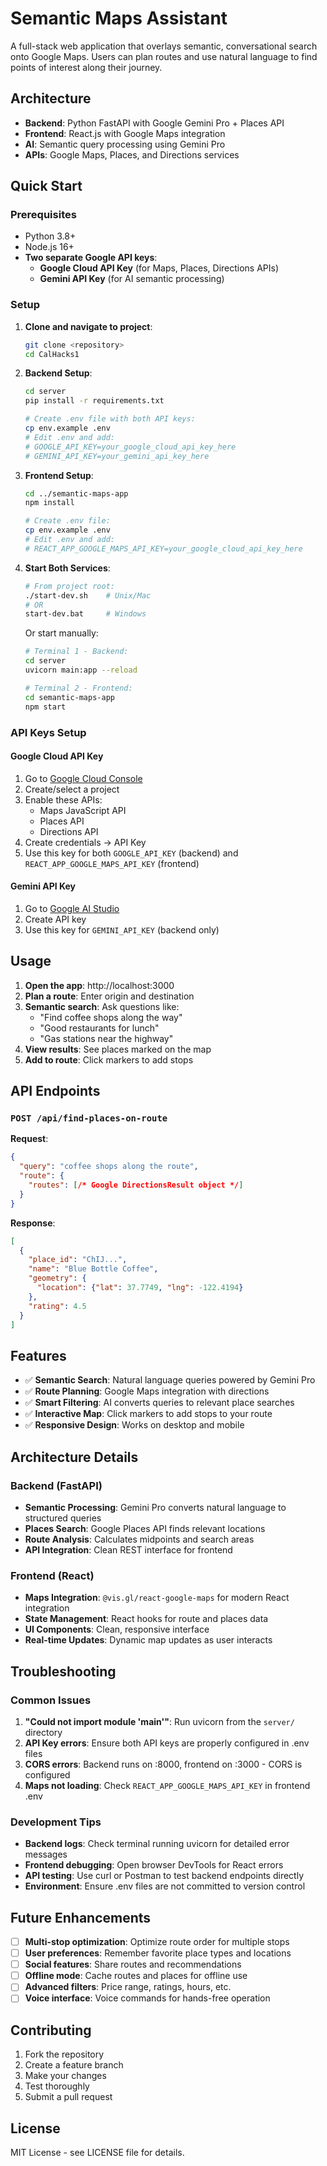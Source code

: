 # Semantic Maps Assistant

A full-stack web application that overlays semantic, conversational search onto Google Maps. Users can plan routes and use natural language to find points of interest along their journey.

## Architecture

- **Backend**: Python FastAPI with Google Gemini Pro + Places API
- **Frontend**: React.js with Google Maps integration
- **AI**: Semantic query processing using Gemini Pro
- **APIs**: Google Maps, Places, and Directions services

## Quick Start

### Prerequisites

- Python 3.8+
- Node.js 16+
- **Two separate Google API keys**:
  - **Google Cloud API Key** (for Maps, Places, Directions APIs)
  - **Gemini API Key** (for AI semantic processing)

### Setup

1. **Clone and navigate to project**:
   ```bash
   git clone <repository>
   cd CalHacks1
   ```

2. **Backend Setup**:
   ```bash
   cd server
   pip install -r requirements.txt
   
   # Create .env file with both API keys:
   cp env.example .env
   # Edit .env and add:
   # GOOGLE_API_KEY=your_google_cloud_api_key_here
   # GEMINI_API_KEY=your_gemini_api_key_here
   ```

3. **Frontend Setup**:
   ```bash
   cd ../semantic-maps-app
   npm install
   
   # Create .env file:
   cp env.example .env
   # Edit .env and add:
   # REACT_APP_GOOGLE_MAPS_API_KEY=your_google_cloud_api_key_here
   ```

4. **Start Both Services**:
   ```bash
   # From project root:
   ./start-dev.sh    # Unix/Mac
   # OR
   start-dev.bat     # Windows
   ```

   Or start manually:
   ```bash
   # Terminal 1 - Backend:
   cd server
   uvicorn main:app --reload
   
   # Terminal 2 - Frontend:
   cd semantic-maps-app  
   npm start
   ```

### API Keys Setup

#### Google Cloud API Key
1. Go to [Google Cloud Console](https://console.cloud.google.com/)
2. Create/select a project
3. Enable these APIs:
   - Maps JavaScript API
   - Places API
   - Directions API
4. Create credentials → API Key
5. Use this key for both `GOOGLE_API_KEY` (backend) and `REACT_APP_GOOGLE_MAPS_API_KEY` (frontend)

#### Gemini API Key  
1. Go to [Google AI Studio](https://aistudio.google.com/)
2. Create API key
3. Use this key for `GEMINI_API_KEY` (backend only)

## Usage

1. **Open the app**: http://localhost:3000
2. **Plan a route**: Enter origin and destination
3. **Semantic search**: Ask questions like:
   - "Find coffee shops along the way"
   - "Good restaurants for lunch"
   - "Gas stations near the highway"
4. **View results**: See places marked on the map
5. **Add to route**: Click markers to add stops

## API Endpoints

### `POST /api/find-places-on-route`

**Request**:
```json
{
  "query": "coffee shops along the route",
  "route": {
    "routes": [/* Google DirectionsResult object */]
  }
}
```

**Response**:
```json
[
  {
    "place_id": "ChIJ...",
    "name": "Blue Bottle Coffee",
    "geometry": {
      "location": {"lat": 37.7749, "lng": -122.4194}
    },
    "rating": 4.5
  }
]
```

## Features

- ✅ **Semantic Search**: Natural language queries powered by Gemini Pro
- ✅ **Route Planning**: Google Maps integration with directions
- ✅ **Smart Filtering**: AI converts queries to relevant place searches  
- ✅ **Interactive Map**: Click markers to add stops to your route
- ✅ **Responsive Design**: Works on desktop and mobile

## Architecture Details

### Backend (FastAPI)
- **Semantic Processing**: Gemini Pro converts natural language to structured queries
- **Places Search**: Google Places API finds relevant locations
- **Route Analysis**: Calculates midpoints and search areas
- **API Integration**: Clean REST interface for frontend

### Frontend (React)
- **Maps Integration**: `@vis.gl/react-google-maps` for modern React integration
- **State Management**: React hooks for route and places data
- **UI Components**: Clean, responsive interface
- **Real-time Updates**: Dynamic map updates as user interacts

## Troubleshooting

### Common Issues

1. **"Could not import module 'main'"**: Run uvicorn from the `server/` directory
2. **API Key errors**: Ensure both API keys are properly configured in .env files
3. **CORS errors**: Backend runs on :8000, frontend on :3000 - CORS is configured
4. **Maps not loading**: Check `REACT_APP_GOOGLE_MAPS_API_KEY` in frontend .env

### Development Tips

- **Backend logs**: Check terminal running uvicorn for detailed error messages
- **Frontend debugging**: Open browser DevTools for React errors
- **API testing**: Use curl or Postman to test backend endpoints directly
- **Environment**: Ensure .env files are not committed to version control

## Future Enhancements

- [ ] **Multi-stop optimization**: Optimize route order for multiple stops
- [ ] **User preferences**: Remember favorite place types and locations  
- [ ] **Social features**: Share routes and recommendations
- [ ] **Offline mode**: Cache routes and places for offline use
- [ ] **Advanced filters**: Price range, ratings, hours, etc.
- [ ] **Voice interface**: Voice commands for hands-free operation

## Contributing

1. Fork the repository
2. Create a feature branch
3. Make your changes
4. Test thoroughly
5. Submit a pull request

## License

MIT License - see LICENSE file for details. 